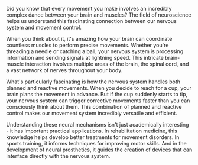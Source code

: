 Did you know that every movement you make involves an incredibly complex dance between your brain and muscles? The field of neuroscience helps us understand this fascinating connection between our nervous system and movement control.

When you think about it, it's amazing how your brain can coordinate countless muscles to perform precise movements. Whether you're threading a needle or catching a ball, your nervous system is processing information and sending signals at lightning speed. This intricate brain-muscle interaction involves multiple areas of the brain, the spinal cord, and a vast network of nerves throughout your body.

What's particularly fascinating is how the nervous system handles both planned and reactive movements. When you decide to reach for a cup, your brain plans the movement in advance. But if the cup suddenly starts to tip, your nervous system can trigger corrective movements faster than you can consciously think about them. This combination of planned and reactive control makes our movement system incredibly versatile and efficient.

Understanding these neural mechanisms isn't just academically interesting - it has important practical applications. In rehabilitation medicine, this knowledge helps develop better treatments for movement disorders. In sports training, it informs techniques for improving motor skills. And in the development of neural prosthetics, it guides the creation of devices that can interface directly with the nervous system.
